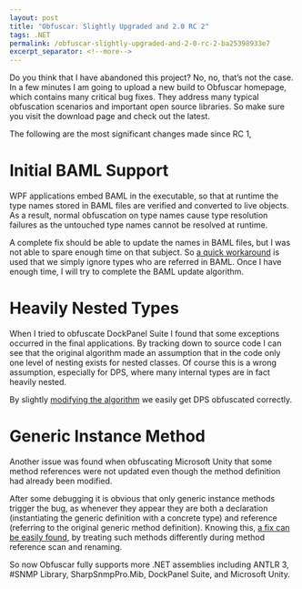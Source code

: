 ```yaml
---
layout: post
title: "Obfuscar: Slightly Upgraded and 2.0 RC 2"
tags: .NET
permalink: /obfuscar-slightly-upgraded-and-2-0-rc-2-ba25398933e7
excerpt_separator: <!--more-->
---
```

Do you think that I have abandoned this project? No, no, that’s not the case. In a few minutes I am going to upload a new build to Obfuscar homepage, which contains many critical bug fixes. They address many typical obfuscation scenarios and important open source libraries. So make sure you visit the download page and check out the latest.
<!--more-->

The following are the most significant changes made since RC 1,

# Initial BAML Support

WPF applications embed BAML in the executable, so that at runtime the type names stored in BAML files are verified and converted to live objects. As a result, normal obfuscation on type names cause type resolution failures as the untouched type names cannot be resolved at runtime.

A complete fix should be able to update the names in BAML files, but I was not able to spare enough time on that subject. So [a quick workaround](https://github.com/lextm/obfuscar/commit/d0b825c2b6f998421f0da80bba4e2db9d69432d3) is used that we simply ignore types who are referred in BAML. Once I have enough time, I will try to complete the BAML update algorithm.

# Heavily Nested Types

When I tried to obfuscate DockPanel Suite I found that some exceptions occurred in the final applications. By tracking down to source code I can see that the original algorithm made an assumption that in the code only one level of nesting exists for nested classes. Of course this is a wrong assumption, especially for DPS, where many internal types are in fact heavily nested.

By slightly [modifying the algorithm](https://github.com/lextm/obfuscar/commit/be1c23adaee1d5d45abc33efbc0759b9e40bdd63) we easily get DPS obfuscated correctly.

# Generic Instance Method

Another issue was found when obfuscating Microsoft Unity that some method references were not updated even though the method definition had already been modified.

After some debugging it is obvious that only generic instance methods trigger the bug, as whenever they appear they are both a declaration (instantiating the generic definition with a concrete type) and reference (referring to the original generic method definition). Knowing this, [a fix can be easily found](https://github.com/lextm/obfuscar/commit/eb176c9dd1487ca061656bbc40a3327a8c54f6b5), by treating such methods differently during method reference scan and renaming.

So now Obfuscar fully supports more .NET assemblies including ANTLR 3, #SNMP Library, SharpSnmpPro.Mib, DockPanel Suite, and Microsoft Unity.
